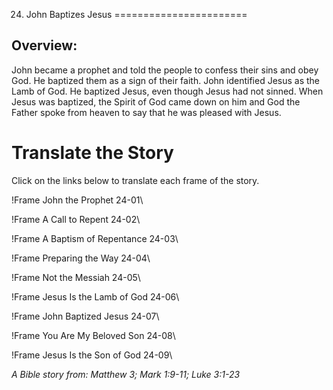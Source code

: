 24. John Baptizes Jesus
=======================

Overview:
---------

John became a prophet and told the people to confess their sins and obey
God. He baptized them as a sign of their faith. John identified Jesus
as the Lamb of God. He baptized Jesus, even though Jesus had not sinned.
When Jesus was baptized, the Spirit of God came down on him and God the
Father spoke from heaven to say that he was pleased with Jesus.

Translate the Story
===================

Click on the links below to translate each frame of the story.

!Frame
 John the Prophet 24-01\

!Frame
 A Call to Repent 24-02\

!Frame
 A Baptism of Repentance 24-03\

!Frame
 Preparing the Way 24-04\

!Frame
 Not the Messiah 24-05\

!Frame
 Jesus Is the Lamb of God 24-06\

!Frame
 John Baptized Jesus 24-07\

!Frame
 You Are My Beloved Son 24-08\

!Frame
 Jesus Is the Son of God 24-09\

*A Bible story from: Matthew 3; Mark 1:9-11; Luke 3:1-23*

